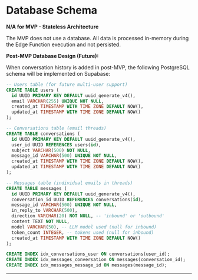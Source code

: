 # Database Schema

**N/A for MVP - Stateless Architecture**

The MVP does not use a database. All data is processed in-memory during the Edge Function execution and not persisted.

**Post-MVP Database Design (Future):**

When conversation history is added in post-MVP, the following PostgreSQL schema will be implemented on Supabase:

```sql
-- Users table (for future multi-user support)
CREATE TABLE users (
  id UUID PRIMARY KEY DEFAULT uuid_generate_v4(),
  email VARCHAR(255) UNIQUE NOT NULL,
  created_at TIMESTAMP WITH TIME ZONE DEFAULT NOW(),
  updated_at TIMESTAMP WITH TIME ZONE DEFAULT NOW()
);

-- Conversations table (email threads)
CREATE TABLE conversations (
  id UUID PRIMARY KEY DEFAULT uuid_generate_v4(),
  user_id UUID REFERENCES users(id),
  subject VARCHAR(500) NOT NULL,
  message_id VARCHAR(500) UNIQUE NOT NULL,
  created_at TIMESTAMP WITH TIME ZONE DEFAULT NOW(),
  updated_at TIMESTAMP WITH TIME ZONE DEFAULT NOW()
);

-- Messages table (individual emails in threads)
CREATE TABLE messages (
  id UUID PRIMARY KEY DEFAULT uuid_generate_v4(),
  conversation_id UUID REFERENCES conversations(id),
  message_id VARCHAR(500) UNIQUE NOT NULL,
  in_reply_to VARCHAR(500),
  direction VARCHAR(20) NOT NULL, -- 'inbound' or 'outbound'
  content TEXT NOT NULL,
  model VARCHAR(50), -- LLM model used (null for inbound)
  token_count INTEGER, -- tokens used (null for inbound)
  created_at TIMESTAMP WITH TIME ZONE DEFAULT NOW()
);

CREATE INDEX idx_conversations_user ON conversations(user_id);
CREATE INDEX idx_messages_conversation ON messages(conversation_id);
CREATE INDEX idx_messages_message_id ON messages(message_id);
```

---
